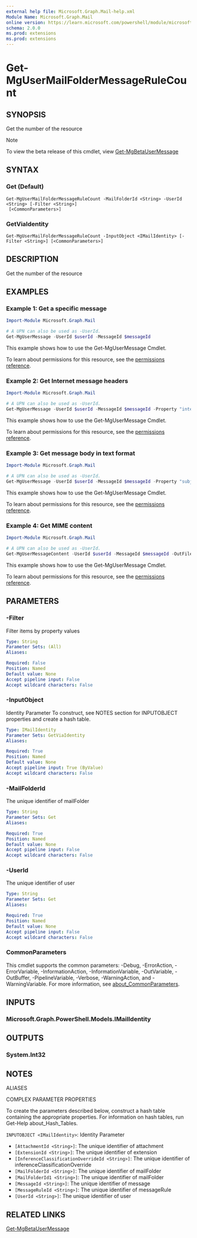 ```yaml
---
external help file: Microsoft.Graph.Mail-help.xml
Module Name: Microsoft.Graph.Mail
online version: https://learn.microsoft.com/powershell/module/microsoft.graph.mail/get-mgusermailfoldermessagerulecount
schema: 2.0.0
ms.prod: extensions
ms.prod: extensions
---
```


# Get-MgUserMailFolderMessageRuleCount

## SYNOPSIS
Get the number of the resource

> [!NOTE]
> To view the beta release of this cmdlet, view [Get-MgBetaUserMessage](/powershell/module/Microsoft.Graph.Beta.Mail/Get-MgBetaUserMessage?view=graph-powershell-beta)

## SYNTAX

### Get (Default)
```
Get-MgUserMailFolderMessageRuleCount -MailFolderId <String> -UserId <String> [-Filter <String>]
 [<CommonParameters>]
```

### GetViaIdentity
```
Get-MgUserMailFolderMessageRuleCount -InputObject <IMailIdentity> [-Filter <String>] [<CommonParameters>]
```

## DESCRIPTION
Get the number of the resource

## EXAMPLES
### Example 1: Get a specific message

```powershell
Import-Module Microsoft.Graph.Mail

# A UPN can also be used as -UserId.
Get-MgUserMessage -UserId $userId -MessageId $messageId
```
This example shows how to use the Get-MgUserMessage Cmdlet.

To learn about permissions for this resource, see the [permissions reference](/graph/permissions-reference).

### Example 2: Get Internet message headers

```powershell
Import-Module Microsoft.Graph.Mail

# A UPN can also be used as -UserId.
Get-MgUserMessage -UserId $userId -MessageId $messageId -Property "internetMessageHeaders"
```
This example shows how to use the Get-MgUserMessage Cmdlet.

To learn about permissions for this resource, see the [permissions reference](/graph/permissions-reference).

### Example 3: Get message body in text format

```powershell
Import-Module Microsoft.Graph.Mail

# A UPN can also be used as -UserId.
Get-MgUserMessage -UserId $userId -MessageId $messageId -Property "subject,body,bodyPreview,uniqueBody"
```
This example shows how to use the Get-MgUserMessage Cmdlet.

To learn about permissions for this resource, see the [permissions reference](/graph/permissions-reference).

### Example 4: Get MIME content

```powershell
Import-Module Microsoft.Graph.Mail

# A UPN can also be used as -UserId.
Get-MgUserMessageContent -UserId $userId -MessageId $messageId -OutFile $outFileId
```
This example shows how to use the Get-MgUserMessage Cmdlet.

To learn about permissions for this resource, see the [permissions reference](/graph/permissions-reference).


## PARAMETERS

### -Filter
Filter items by property values

```yaml
Type: String
Parameter Sets: (All)
Aliases:

Required: False
Position: Named
Default value: None
Accept pipeline input: False
Accept wildcard characters: False
```

### -InputObject
Identity Parameter
To construct, see NOTES section for INPUTOBJECT properties and create a hash table.

```yaml
Type: IMailIdentity
Parameter Sets: GetViaIdentity
Aliases:

Required: True
Position: Named
Default value: None
Accept pipeline input: True (ByValue)
Accept wildcard characters: False
```

### -MailFolderId
The unique identifier of mailFolder

```yaml
Type: String
Parameter Sets: Get
Aliases:

Required: True
Position: Named
Default value: None
Accept pipeline input: False
Accept wildcard characters: False
```

### -UserId
The unique identifier of user

```yaml
Type: String
Parameter Sets: Get
Aliases:

Required: True
Position: Named
Default value: None
Accept pipeline input: False
Accept wildcard characters: False
```

### CommonParameters
This cmdlet supports the common parameters: -Debug, -ErrorAction, -ErrorVariable, -InformationAction, -InformationVariable, -OutVariable, -OutBuffer, -PipelineVariable, -Verbose, -WarningAction, and -WarningVariable. For more information, see [about_CommonParameters](http://go.microsoft.com/fwlink/?LinkID=113216).

## INPUTS

### Microsoft.Graph.PowerShell.Models.IMailIdentity
## OUTPUTS

### System.Int32
## NOTES

ALIASES

COMPLEX PARAMETER PROPERTIES

To create the parameters described below, construct a hash table containing the appropriate properties. For information on hash tables, run Get-Help about_Hash_Tables.


`INPUTOBJECT <IMailIdentity>`: Identity Parameter
  - `[AttachmentId <String>]`: The unique identifier of attachment
  - `[ExtensionId <String>]`: The unique identifier of extension
  - `[InferenceClassificationOverrideId <String>]`: The unique identifier of inferenceClassificationOverride
  - `[MailFolderId <String>]`: The unique identifier of mailFolder
  - `[MailFolderId1 <String>]`: The unique identifier of mailFolder
  - `[MessageId <String>]`: The unique identifier of message
  - `[MessageRuleId <String>]`: The unique identifier of messageRule
  - `[UserId <String>]`: The unique identifier of user

## RELATED LINKS
[Get-MgBetaUserMessage](/powershell/module/Microsoft.Graph.Beta.Mail/Get-MgBetaUserMessage?view=graph-powershell-beta)
